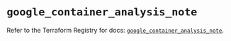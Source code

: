 # `google_container_analysis_note`

Refer to the Terraform Registry for docs: [`google_container_analysis_note`](https://registry.terraform.io/providers/hashicorp/google-beta/6.39.0/docs/resources/google_container_analysis_note).
